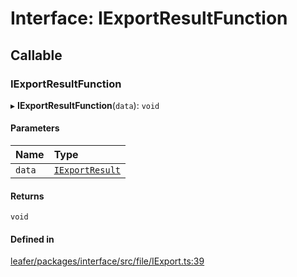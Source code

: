 # Interface: IExportResultFunction

## Callable

### IExportResultFunction

▸ **IExportResultFunction**(`data`): `void`

#### Parameters

| Name | Type |
| :------ | :------ |
| `data` | [`IExportResult`](IExportResult.md) |

#### Returns

`void`

#### Defined in

[leafer/packages/interface/src/file/IExport.ts:39](https://github.com/leaferjs/leafer/blob/a596007/packages/interface/src/file/IExport.ts#L39)
